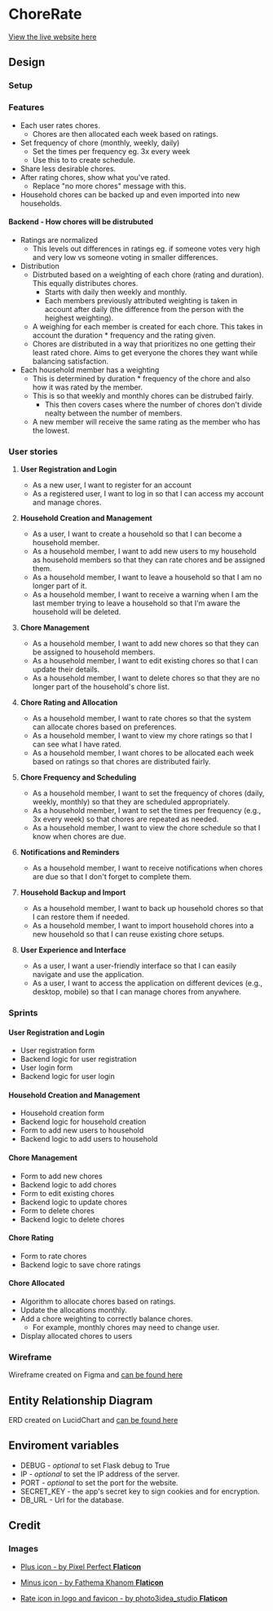 # ChoreRate

[View the live website here](https://chorerate-cb14d5db605d.herokuapp.com/login?next=%2F)

## Design

### Setup

### Features

* Each user rates chores.
  * Chores are then allocated each week based on ratings.
* Set frequency of chore (monthly, weekly, daily)
  * Set the times per frequency eg. 3x every week
  * Use this to to create schedule.
* Share less desirable chores.
* After rating chores, show what you've rated.
  * Replace "no more chores" message with this.
* Household chores can be backed up and even imported into new households.

#### Backend - How chores will be distrubuted

* Ratings are normalized
  * This levels out differences in ratings eg. if someone votes very high and very low vs someone voting in smaller differences.
* Distribution
  * Distrbuted based on a weighting of each chore (rating and duration). This equally distributes chores.
    * Starts with daily then weekly and monthly. 
    * Each members previously attributed weighting is taken in account after daily (the difference from the person with the heighest weighting).
  * A weighing for each member is created for each chore. This takes in account the duration * frequency and the rating given.
  * Chores are distributed in a way that prioritizes no one getting their least rated chore. Aims to get everyone the chores they want while balancing satisfaction.
* Each household member has a weighting
  * This is determined by duration * frequency of the chore and also how it was rated by the member.
  * This is so that weekly and monthly chores can be distrubed fairly.
    * This then covers cases where the number of chores don't divide nealty between the number of members.
  * A new member will receive the same rating as the member who has the lowest.

### User stories 

1. **User Registration and Login**
   * As a new user, I want to register for an account
   * As a registered user, I want to log in so that I can access my account and manage chores.

2. **Household Creation and Management**
   * As a user, I want to create a household so that I can become a household member.
   * As a household member, I want to add new users to my household as household members so that they can rate chores and be assigned them.
   * As a household member, I want to leave a household so that I am no longer part of it.
   * As a household member, I want to receive a warning when I am the last member trying to leave a household so that I'm aware the household will be deleted.

3. **Chore Management**
   * As a household member, I want to add new chores so that they can be assigned to household members.
   * As a household member, I want to edit existing chores so that I can update their details.
   * As a household member, I want to delete chores so that they are no longer part of the household's chore list.

4. **Chore Rating and Allocation**
   * As a household member, I want to rate chores so that the system can allocate chores based on preferences.
   * As a household member, I want to view my chore ratings so that I can see what I have rated.
   * As a household member, I want chores to be allocated each week based on ratings so that chores are distributed fairly.

5. **Chore Frequency and Scheduling**
   * As a household member, I want to set the frequency of chores (daily, weekly, monthly) so that they are scheduled appropriately.
   * As a household member, I want to set the times per frequency (e.g., 3x every week) so that chores are repeated as needed.
   * As a household member, I want to view the chore schedule so that I know when chores are due.

6. **Notifications and Reminders**
   * As a household member, I want to receive notifications when chores are due so that I don't forget to complete them.

7. **Household Backup and Import**
   * As a household member, I want to back up household chores so that I can restore them if needed.
   * As a household member, I want to import household chores into a new household so that I can reuse existing chore setups.

8.  **User Experience and Interface**
    * As a user, I want a user-friendly interface so that I can easily navigate and use the application.
    * As a user, I want to access the application on different devices (e.g., desktop, mobile) so that I can manage chores from anywhere.

### Sprints

#### User Registration and Login
* User registration form
* Backend logic for user registration
* User login form
* Backend logic for user login

#### Household Creation and Management
* Household creation form
* Backend logic for household creation
* Form to add new users to household
* Backend logic to add users to household

#### Chore Management
* Form to add new chores
* Backend logic to add chores
* Form to edit existing chores
* Backend logic to update chores
* Form to delete chores
* Backend logic to delete chores

#### Chore Rating
* Form to rate chores
* Backend logic to save chore ratings

#### Chore Allocated

* Algorithm to allocate chores based on ratings.
* Update the allocations monthly.
* Add a chore weighting to correctly balance chores.
  * For example, monthly chores may need to change user.
* Display allocated chores to users

### Wireframe

Wireframe created on Figma and [can be found here](https://www.figma.com/design/v2nJYg67szWzNOtYYGt84v/ChoreTool?node-id=1-2&t=HkiOzXU8oSLrsBJ6-1)


## Entity Relationship Diagram

ERD created on LucidChart and [can be found here](https://lucid.app/lucidchart/4fe510dc-91f4-4c66-9d34-28b186ccc122/edit?viewport_loc=-1173%2C-115%2C2742%2C1284%2C0_0&invitationId=inv_ef4eb648-4b5b-4cf5-b181-b8bd0e498cea)

## Enviroment variables

* DEBUG - _optional_ to set Flask debug to True
* IP - _optional_ to set the IP address of the server.
* PORT - _optional_ to set the port for the website.
* SECRET_KEY - the app's secret key to sign cookies and for encryption.
* DB_URL - Url for the database.

## Credit

### Images

* [Plus icon - by Pixel Perfect **Flaticon**](https://www.flaticon.com/free-icon/plus_1828819?term=plus&page=1&position=13&origin=search&related_id=1828819)

* [Minus icon - by Fathema Khanom **Flaticon**](https://www.flaticon.com/free-icon/minus_10263924?term=minus&page=1&position=14&origin=search&related_id=10263924)

* [Rate icon in logo and favicon - by photo3idea_studio **Flaticon**](https://www.flaticon.com/free-icon/rate_3163742?term=rate&page=1&position=1&origin=tag&related_id=3163742)
